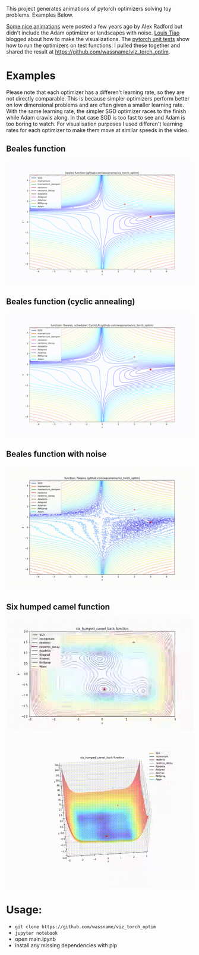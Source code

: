 This project generates animations of pytorch optimizers solving toy problems. Examples Below.

[Some nice animations](http://www.denizyuret.com/2015/03/alec-radfords-animations-for.html) were posted a few years ago by Alex Radford but didn't include the Adam optimizer or landscapes with noise.  [Louis Tiao](http://louistiao.me/notes/visualizing-and-animating-optimization-algorithms-with-matplotlib/) blogged about how to make the visualizations. The [pytorch unit tests](https://github.com/pytorch/pytorch/blob/master/test/test_optim.py) show how to run the optimizers on test functions. I pulled these together and shared the result at https://github.com/wassname/viz_torch_optim.

# Examples

Please note that each optimizer has a differen't learning rate, so they are not directly comparable. This is because simpler optimizers perform better on low dimensional problems and are often given a smaller learning rate. With the same learning rate, the simpler SGD optimizer races to the finish while Adam crawls along. In that case SGD is too fast to see and Adam is too boring to watch. For visualisation purposes I used differen't learning rates for each optimizer to make them move at similar speeds in the video.


## Beales function
![](docs/videos/beales_20171117_00-02-20_2d.gif)

## Beales function (cyclic annealing)
![](docs/videos/beales_CyclicLR_20171117_04-51-12_2d.gif)

## Beales function with noise
![](docs/videos/beales_None_20171124_04-24-27_2d.gif)

## Six humped camel function
![](docs/videos/six_humped_camel_back_20171115_09-38-57.gif)
![](docs/videos/six_humped_camel_back_20171115_09-38-57_3d.gif)

<!-- ## Rosenbrock function

![](docs/videos/rosenbrock_20171115_09-47-52.gif) -->

# Usage:

- `git clone https://github.com/wassname/viz_torch_optim`
- `jupyter notebook`
- open main.ipynb
- install any missing dependencies with pip
